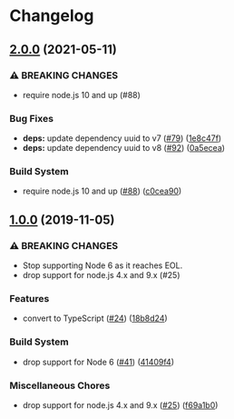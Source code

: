 # Changelog

## [2.0.0](https://www.github.com/google/eventid-js/compare/v1.0.0...v2.0.0) (2021-05-11)


### ⚠ BREAKING CHANGES

* require node.js 10 and up (#88)

### Bug Fixes

* **deps:** update dependency uuid to v7 ([#79](https://www.github.com/google/eventid-js/issues/79)) ([1e8c47f](https://www.github.com/google/eventid-js/commit/1e8c47f982ecadad583952847bcc3919d8ca498e))
* **deps:** update dependency uuid to v8 ([#92](https://www.github.com/google/eventid-js/issues/92)) ([0a5ecea](https://www.github.com/google/eventid-js/commit/0a5eceae8dca5ae751fbee7dc0c3822e707af826))


### Build System

* require node.js 10 and up ([#88](https://www.github.com/google/eventid-js/issues/88)) ([c0cea90](https://www.github.com/google/eventid-js/commit/c0cea904922fc8e34a13ace7777cca54e6cff30a))

## [1.0.0](https://www.github.com/google/eventid-js/compare/v0.1.2...v1.0.0) (2019-11-05)


### ⚠ BREAKING CHANGES

* Stop supporting Node 6 as it reaches EOL.
* drop support for node.js 4.x and 9.x (#25)

### Features

* convert to TypeScript ([#24](https://www.github.com/google/eventid-js/issues/24)) ([18b8d24](https://www.github.com/google/eventid-js/commit/18b8d24ea0eaf878cf2beef1b153da9fae1cc691))


### Build System

* drop support for Node 6 ([#41](https://www.github.com/google/eventid-js/issues/41)) ([41409f4](https://www.github.com/google/eventid-js/commit/41409f4ac4f4591b1e67767ba14254d92247c152))


### Miscellaneous Chores

* drop support for node.js 4.x and 9.x ([#25](https://www.github.com/google/eventid-js/issues/25)) ([f69a1b0](https://www.github.com/google/eventid-js/commit/f69a1b0630bbf8b7d6b163795915558819f8e5c1))
